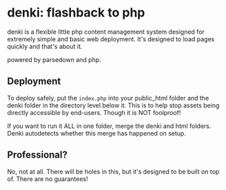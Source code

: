# denki: flashback to php

denki is a flexible little php content management system designed for extremely simple and basic web deployment. It's designed to load pages quickly and that's about it.

powered by parsedown and php.

## Deployment

To deploy safely, put the `index.php` into your public_html folder and the denki folder in the directory level below it. This is to help stop assets being directly accessible by end-users. Though it is NOT foolproof!

If you want to run it ALL in one folder, merge the denki and html folders. Denki autodetects whether this merge has happened on setup.

## Professional?

No, not at all. There will be holes in this, but it's designed to be built on top of. There are no guarantees!